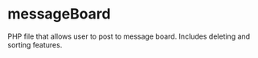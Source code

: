 # messageBoard
PHP file that allows user to post to message board. Includes deleting and sorting features.
